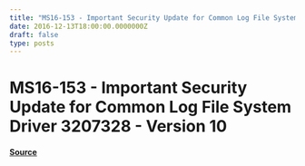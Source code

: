 ```yaml
---
title: "MS16-153 - Important Security Update for Common Log File System Driver 3207328 - Version 10"
date: 2016-12-13T18:00:00.0000000Z
draft: false
type: posts
---
```

# MS16-153 - Important Security Update for Common Log File System Driver 3207328 - Version 10









#### [Source](https://technet.microsoft.com/en-us/library/security/MS16-153)

